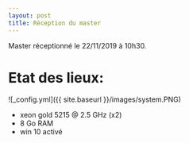 ```yaml
---
layout: post
title: Réception du master
---
```


Master réceptionné le 22/11/2019 à 10h30.

# Etat des lieux:

![_config.yml]({{ site.baseurl }}/images/system.PNG)

* xeon gold 5215 @ 2.5 GHz (x2)
* 8 Go RAM
* win 10 activé
